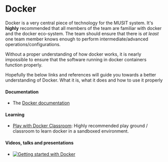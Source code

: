 # Docker

Docker is a very central piece of technology for the MUSIT system. It's **highly** recommended that all members of the team are familiar with docker and the docker eco-system. The team should ensure that there is _at least_ one team member knows enough to perform intermediate/advanced operations/configurations.

Without a proper understanding of how docker works, it is nearly impossible to ensure that the software running in docker containers function properly.

Hopefully the below links and references will guide you towards a better understanding of Docker. What it is, what it does and how to use it properly

#### Documentation

* The [Docker documentation](https://docs.docker.com)

#### Learning

* [Play with Docker Classroom](http://training.play-with-docker.com/alacart/): Highly recommended play ground / classroom to learn docker in a sandboxed environment.

#### Videos, talks and presentations
* [![Getting started with Docker](http://img.youtube.com/vi/Vyp5_F42NGs/0.jpg)](http://www.youtube.com/watch?v=Vyp5_F42NGs)